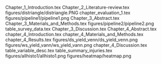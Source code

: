Chapter_1_Introduction.tex
Chapter_2_Literature-review.tex
figures/distriangle/distriangle.PNG
chapter_evaluation_1.tex
figures/pipeline1/pipeline1.png
Chapter_3_Abstract.tex
Chapter_3_Materials_and_Methods.tex
figures/pipeline2/pipeline2.png
table_survey_data.tex
Chapter_3_Discussion.tex
Chapter_4_Abstract.tex
chapter_4_Introduction.tex
chapter_4_Materials_and_Methods.tex
chapter_4_Results.tex
figures/ds_yield_venn/ds_yield_venn.png
figures/ws_yield_vann/ws_yield_vann.png
chapter_4_Discussion.tex
table_variable_desc.tex
table_summary_injuries.tex
figures/allhisto1/allhisto1.png
figures/heatmap/heatmap.png
